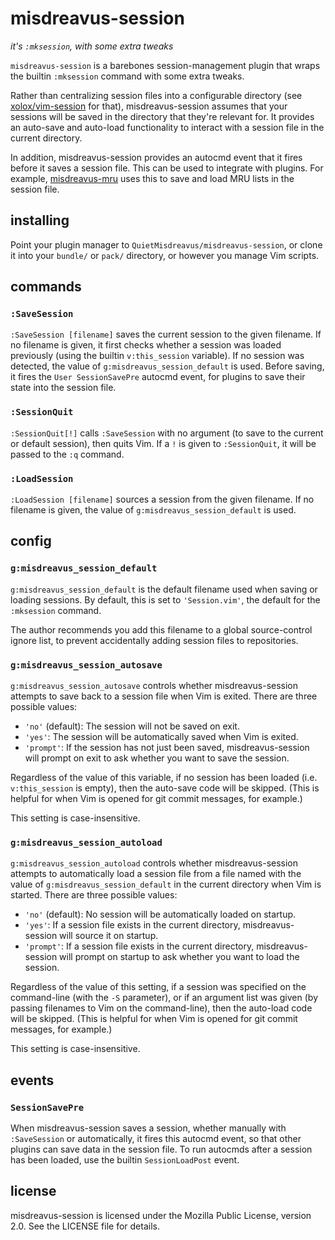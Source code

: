 # misdreavus-session

*it's `:mksession`, with some extra tweaks*

`misdreavus-session` is a barebones session-management plugin that wraps the builtin `:mksession`
command with some extra tweaks.

Rather than centralizing session files into a configurable directory (see [xolox/vim-session] for
that), misdreavus-session assumes that your sessions will be saved in the directory that they're
relevant for. It provides an auto-save and auto-load functionality to interact with a session file
in the current directory.

[xolox/vim-session]: https://github.com/xolox/vim-session

In addition, misdreavus-session provides an autocmd event that it fires before it saves a session
file. This can be used to integrate with plugins. For example, [misdreavus-mru] uses this to save
and load MRU lists in the session file.

[misdreavus-mru]: https://github.com/QuietMisdreavus/misdreavus-mru

## installing

Point your plugin manager to `QuietMisdreavus/misdreavus-session`, or clone it into your `bundle/`
or `pack/` directory, or however you manage Vim scripts.

## commands

### `:SaveSession`

`:SaveSession [filename]` saves the current session to the given filename. If no filename is given,
it first checks whether a session was loaded previously (using the builtin `v:this_session`
variable).  If no session was detected, the value of `g:misdreavus_session_default` is used. Before
saving, it fires the `User SessionSavePre` autocmd event, for plugins to save their state into the
session file.

### `:SessionQuit`

`:SessionQuit[!]` calls `:SaveSession` with no argument (to save to the current or default session),
then quits Vim. If a `!` is given to `:SessionQuit`, it will be passed to the `:q` command.

### `:LoadSession`

`:LoadSession [filename]` sources a session from the given filename. If no filename is given, the
value of `g:misdreavus_session_default` is used.

## config

### `g:misdreavus_session_default`

`g:misdreavus_session_default` is the default filename used when saving or loading sessions. By
default, this is set to `'Session.vim'`, the default for the `:mksession` command.

The author recommends you add this filename to a global source-control ignore list, to prevent
accidentally adding session files to repositories.

### `g:misdreavus_session_autosave`

`g:misdreavus_session_autosave` controls whether misdreavus-session attempts to save back to a
session file when Vim is exited. There are three possible values:

* `'no'` (default): The session will not be saved on exit.
* `'yes'`: The session will be automatically saved when Vim is exited.
* `'prompt'`: If the session has not just been saved, misdreavus-session will prompt on exit to ask
  whether you want to save the session.

Regardless of the value of this variable, if no session has been loaded (i.e. `v:this_session` is
empty), then the auto-save code will be skipped. (This is helpful for when Vim is opened for git
commit messages, for example.)

This setting is case-insensitive.

### `g:misdreavus_session_autoload`

`g:misdreavus_session_autoload` controls whether misdreavus-session attempts to automatically load a
session file from a file named with the value of `g:misdreavus_session_default` in the current
directory when Vim is started. There are three possible values:

* `'no'` (default): No session will be automatically loaded on startup.
* `'yes'`: If a session file exists in the current directory, misdreavus-session will source it on
  startup.
* `'prompt'`: If a session file exists in the current directory, misdreavus-session will prompt on
  startup to ask whether you want to load the session.

Regardless of the value of this setting, if a session was specified on the command-line (with the
`-S` parameter), or if an argument list was given (by passing filenames to Vim on the command-line),
then the auto-load code will be skipped. (This is helpful for when Vim is opened for git commit
messages, for example.)

This setting is case-insensitive.

## events

### `SessionSavePre`

When misdreavus-session saves a session, whether manually with `:SaveSession` or automatically, it
fires this autocmd event, so that other plugins can save data in the session file. To run autocmds
after a session has been loaded, use the builtin `SessionLoadPost` event.

## license

misdreavus-session is licensed under the Mozilla Public License, version 2.0. See the LICENSE file
for details.
